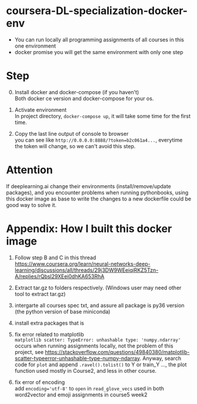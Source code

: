 # coursera-DL-specialization-docker-env
- You can run locally all programming assignments of all courses in this one environment
- docker promise you will get the same environment with only one step

# Step
0. Install docker and docker-compose (if you haven't)  
Both docker ce version and docker-compose for your os.

1. Activate environment  
In project directory, `docker-compose up`, it will take some time for the first time.

2. Copy the last line output of console to browser  
you can see like `http://0.0.0.0:8888/?token=b2c061a4...`, everytime the token will change, so we can't avoid this step.

# Attention
If deeplearning.ai change their environments (install/remove/update packages), and you encounter problems when running pythonbooks, using this docker image as base to write the changes to a new dockerfile could be good way to solve it.

# Appendix: How I built this docker image
1. Follow step B and C in this thread  
https://www.coursera.org/learn/neural-networks-deep-learning/discussions/all/threads/29j3DW9WEeiqiRKZ5Tzn-A/replies/rQbsl29XEei0dhKA653RhA

2. Extract tar.gz to folders respectively. (Windows user may need other tool to extract tar.gz)  

3. intergarte all courses spec txt, and assure all package is py36 version (the python version of base miniconda)

4. install extra packages that is 

5. fix error related to matplotlib  
`matplotlib scatter: TypeError: unhashable type: 'numpy.ndarray'` occurs when running assignments locally, not the problem of this project, see https://stackoverflow.com/questions/49840380/matplotlib-scatter-typeerror-unhashable-type-numpy-ndarray. Anyway, search code for `plot` and append `.ravel().tolist()` to Y or train_Y ..., the plot function used mostly in Course2, and less in other course.

6. fix error of encoding  
add `encoding='utf-8'` to `open` in `read_glove_vecs` used in both word2vector and emoji assignments in course5 week2
